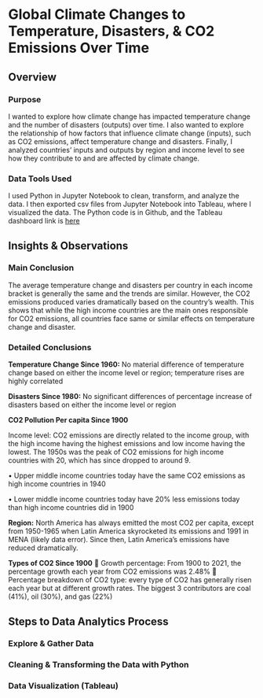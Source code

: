 # Global Climate Changes to Temperature, Disasters, & CO2 Emissions Over Time

## Overview
### Purpose
I wanted to explore how climate change has impacted temperature change and the number of disasters (outputs) over time. I also wanted to explore the relationship of how factors that influence climate change (inputs), such as CO2 emissions, affect temperature change and disasters. Finally, I analyzed countries’ inputs and outputs by region and income level to see how they contribute to and are affected by climate change.

### Data Tools Used
I used Python in Jupyter Notebook to clean, transform, and analyze the data. I then exported csv files from Jupyter Notebook into Tableau, where I visualized the data. The Python code is in Github, and the Tableau dashboard link is [here]([url](https://public.tableau.com/app/profile/ross.urbina/viz/GlobalClimateVisualizationProject/Dashboard1))


## Insights & Observations
### Main Conclusion
The average temperature change and disasters per country in each income bracket is generally the same and the trends are similar. However, the CO2 emissions produced varies dramatically based on the country’s wealth. This shows that while the high income countries are the main ones responsible for CO2 emissions, all countries face same or similar effects on temperature change and disaster.

### Detailed Conclusions

**Temperature Change Since 1960:** No material difference of temperature change based on either the income level or region; temperature rises are highly correlated

**Disasters Since 1980:** No significant differences of percentage increase of disasters based on either the income level or region

**CO2 Pollution Per capita Since 1900**

Income level: CO2 emissions are directly related to the income group, with the high income having the highest emissions and low income having the lowest. The 1950s was the peak of CO2 emissions for high income countries with 20, which has since dropped to around 9. 

  •	Upper middle income countries today have the same CO2 emissions as high income countries in 1940

  •	Lower middle income countries today have 20% less emissions today than high income countries did in 1900

**Region:** North America has always emitted the most CO2 per capita, except from 1950-1965 when Latin America skyrocketed its emissions and 1991 in MENA (likely data error). Since then, Latin America’s emissions have reduced dramatically. 

**Types of CO2 Since 1900**
	Growth percentage: From 1900 to 2021, the percentage growth each year from CO2 emissions was 2.48%
	Percentage breakdown of CO2 type: every type of CO2 has generally risen each year but at different growth rates. The biggest 3 contributors are coal (41%), oil (30%), and gas (22%)

## Steps to Data Analytics Process

### Explore & Gather Data

### Cleaning & Transforming the Data with Python

### Data Visualization (Tableau)
